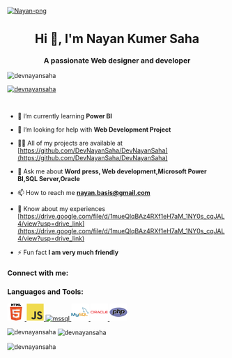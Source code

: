 <a href="https://ibb.co.com/PZQ8Tg18"><img src="https://i.ibb.co.com/PZQ8Tg18/Nayan-png.png" alt="Nayan-png" border="0"></a>

<h1 align="center">Hi 👋, I'm Nayan Kumer Saha</h1>
<h3 align="center">A passionate Web designer and developer</h3>

<p align="left"> <img src="https://komarev.com/ghpvc/?username=devnayansaha&label=Profile%20views&color=0e75b6&style=flat" alt="devnayansaha" /> </p>

<p align="left"> <a href="https://github.com/ryo-ma/github-profile-trophy"><img src="https://github-profile-trophy.vercel.app/?username=devnayansaha" alt="devnayansaha" /></a> </p>

<p align="left"> <a href="https://twitter.com/" target="blank"><img src="https://img.shields.io/twitter/follow/?logo=twitter&style=for-the-badge" alt="" /></a> </p>

- 🌱 I’m currently learning **Power BI**

- 🤝 I’m looking for help with **Web Development Project**

- 👨‍💻 All of my projects are available at [https://github.com/DevNayanSaha/DevNayanSaha](https://github.com/DevNayanSaha/DevNayanSaha)

- 💬 Ask me about **Word press, Web development,Microsoft Power BI,SQL Server,Oracle**

- 📫 How to reach me **nayan.basis@gmail.com**

- 📄 Know about my experiences [https://drive.google.com/file/d/1mueQlqBAz4RXf1eH7aM_1NY0s_cqJAL4/view?usp=drive_link](https://drive.google.com/file/d/1mueQlqBAz4RXf1eH7aM_1NY0s_cqJAL4/view?usp=drive_link)

- ⚡ Fun fact **I am very much friendly**

<h3 align="left">Connect with me:</h3>
<p align="left">
</p>

<h3 align="left">Languages and Tools:</h3>
<p align="left"> <a href="https://www.w3.org/html/" target="_blank" rel="noreferrer"> <img src="https://raw.githubusercontent.com/devicons/devicon/master/icons/html5/html5-original-wordmark.svg" alt="html5" width="40" height="40"/> </a> <a href="https://developer.mozilla.org/en-US/docs/Web/JavaScript" target="_blank" rel="noreferrer"> <img src="https://raw.githubusercontent.com/devicons/devicon/master/icons/javascript/javascript-original.svg" alt="javascript" width="40" height="40"/> </a> <a href="https://www.microsoft.com/en-us/sql-server" target="_blank" rel="noreferrer"> <img src="https://www.svgrepo.com/show/303229/microsoft-sql-server-logo.svg" alt="mssql" width="40" height="40"/> </a> <a href="https://www.mysql.com/" target="_blank" rel="noreferrer"> <img src="https://raw.githubusercontent.com/devicons/devicon/master/icons/mysql/mysql-original-wordmark.svg" alt="mysql" width="40" height="40"/> </a> <a href="https://www.oracle.com/" target="_blank" rel="noreferrer"> <img src="https://raw.githubusercontent.com/devicons/devicon/master/icons/oracle/oracle-original.svg" alt="oracle" width="40" height="40"/> </a> <a href="https://www.php.net" target="_blank" rel="noreferrer"> <img src="https://raw.githubusercontent.com/devicons/devicon/master/icons/php/php-original.svg" alt="php" width="40" height="40"/> </a> </p>

<p><img align="left" src="https://github-readme-stats.vercel.app/api/top-langs?username=devnayansaha&show_icons=true&locale=en&layout=compact" alt="devnayansaha" /></p>

<p>&nbsp;<img align="center" src="https://github-readme-stats.vercel.app/api?username=devnayansaha&show_icons=true&locale=en" alt="devnayansaha" /></p>

<p><img align="center" src="https://github-readme-streak-stats.herokuapp.com/?user=devnayansaha&" alt="devnayansaha" /></p>

